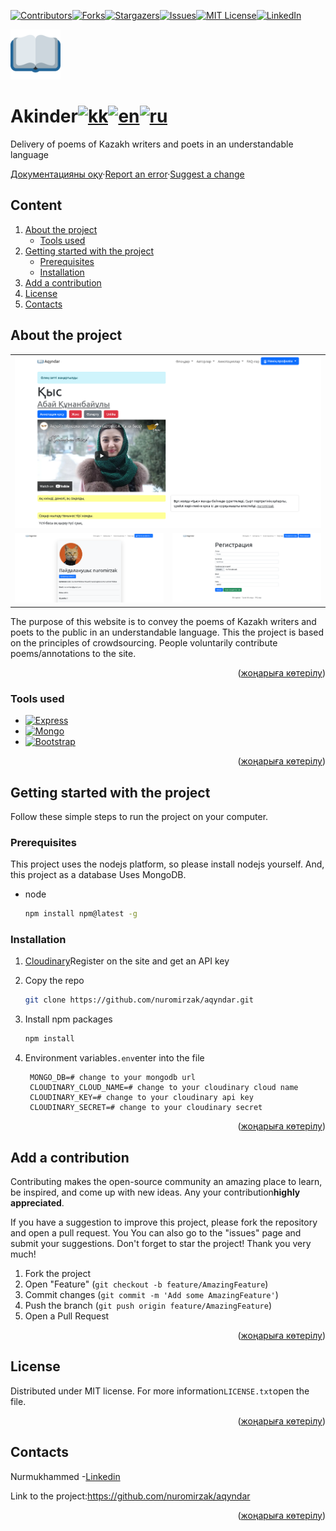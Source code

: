 <div id="top"></div>
<!--
*** Thanks for checking out the Best-README-Template. If you have a suggestion
*** that would make this better, please fork the repo and create a pull request
*** or simply open an issue with the tag "enhancement".
*** Don't forget to give the project a star!
*** Thanks again! Now go create something AMAZING! :D
-->

<!-- https://github.com/othneildrew -->

<!-- PROJECT SHIELDS -->

<!--
*** I'm using markdown "reference style" links for readability.
*** Reference links are enclosed in brackets [ ] instead of parentheses ( ).
*** See the bottom of this document for the declaration of the reference variables
*** for contributors-url, forks-url, etc. This is an optional, concise syntax you may use.
*** https://www.markdownguide.org/basic-syntax/#reference-style-links
-->

[![Contributors][contributors-shield]][contributors-url][![Forks][forks-shield]][forks-url][![Stargazers][stars-shield]][stars-url][![Issues][issues-shield]][issues-url][![MIT License][license-shield]][license-url][![LinkedIn][linkedin-shield]][linkedin-url]

<!-- PROJECT LOGO -->

<a href="https://github.com/nuromirzak/aqyndar">
    <img src="./public/icons/android-chrome-192x192.png" alt="Logo" width="80" height="80">
  </a>

# Akinder[![kk](https://img.shields.io/badge/lang-kk-blue.svg)](./README.md)[![en](https://img.shields.io/badge/lang-en-yellow.svg)](./README.en.md)[![ru](https://img.shields.io/badge/lang-ru-red.svg)](./README.ru.md)

Delivery of poems of Kazakh writers and poets in an understandable language

[Документацияны оқу](https://github.com/nuromirzak/aqyndar)·[Report an error](https://github.com/nuromirzak/aqyndar/issues)·[Suggest a change](https://github.com/nuromirzak/aqyndar/issues)

<!-- TABLE OF CONTENTS -->

## Content

1.  [About the project](#жоба-туралы)
    -   [Tools used](#қолданылған-құралдар)
2.  [Getting started with the project](#проектке-кірісу)
    -   [Prerequisites](#алғышарттар)
    -   [Installation](#орнату)
3.  [Add a contribution](#үлес-қосу)
4.  [License](#лицензия)
5.  [Contacts](#контакттер)

<!-- ABOUT THE PROJECT -->

## About the project

<table>
  <tr>
    <td valign="top" colspan="2"><img src="./public/images/screenshot_1.png"/></td>
  </tr>
  <tr>
    <td valign="top"><img src="./public/images/screenshot_2.png"/></td>
    <td valign="top"><img src="./public/images/screenshot_3.png"/></td>
  </tr>
</table>

The purpose of this website is to convey the poems of Kazakh writers and poets to the public in an understandable language. This
the project is based on the principles of crowdsourcing. People voluntarily contribute poems/annotations to the site.

<p align="right">(<a href="#top">жоңарыға көтерілу</a>)</p>

### Tools used

-   [![Express][Express.js]][Express-url]
-   [![Mongo][MongoDB]][Mongo-url]
-   [![Bootstrap][Bootstrap.com]][Bootstrap-url]

<p align="right">(<a href="#top">жоңарыға көтерілу</a>)</p>

<!-- GETTING STARTED -->

## Getting started with the project

Follow these simple steps to run the project on your computer.

### Prerequisites

This project uses the nodejs platform, so please install nodejs yourself. And, this project as a database
Uses MongoDB.

-   node

    ```sh
    npm install npm@latest -g
    ```

### Installation

1.  [Cloudinary](https://cloudinary.com/)Register on the site and get an API key

2.  Copy the repo

    ```sh
    git clone https://github.com/nuromirzak/aqyndar.git
    ```

3.  Install npm packages

    ```sh
    npm install
    ```

4.  Environment variables`.env`enter into the file

    ```dotenv
     MONGO_DB=# change to your mongodb url
     CLOUDINARY_CLOUD_NAME=# change to your cloudinary cloud name
     CLOUDINARY_KEY=# change to your cloudinary api key
     CLOUDINARY_SECRET=# change to your cloudinary secret
    ```

<p align="right">(<a href="#top">жоңарыға көтерілу</a>)</p>

<!-- CONTRIBUTING -->

## Add a contribution

Contributing makes the open-source community an amazing place to learn, be inspired, and come up with new ideas. Any
your contribution**highly appreciated**.

If you have a suggestion to improve this project, please fork the repository and open a pull request. You
You can also go to the "issues" page and submit your suggestions. Don't forget to star the project! Thank you very much!

1.  Fork the project
2.  Open "Feature" (`git checkout -b feature/AmazingFeature`)
3.  Commit changes (`git commit -m 'Add some AmazingFeature'`)
4.  Push the branch (`git push origin feature/AmazingFeature`)
5.  Open a Pull Request

<p align="right">(<a href="#top">жоңарыға көтерілу</a>)</p>

<!-- LICENSE -->

## License

Distributed under MIT license. For more information`LICENSE.txt`open the file.

<p align="right">(<a href="#top">жоңарыға көтерілу</a>)</p>

<!-- CONTACT -->

## Contacts

Nurmukhammed -[Linkedin][linkedin-url]

Link to the project:<https://github.com/nuromirzak/aqyndar>

<p align="right">(<a href="#top">жоңарыға көтерілу</a>)</p>

<!-- MARKDOWN LINKS & IMAGES -->

<!-- https://www.markdownguide.org/basic-syntax/#reference-style-links -->

[contributors-shield]: https://img.shields.io/github/contributors/nuromirzak/aqyndar.svg?style=for-the-badge

[contributors-url]: https://github.com/nuromirzak/aqyndar/graphs/contributors

[forks-shield]: https://img.shields.io/github/forks/nuromirzak/aqyndar.svg?style=for-the-badge

[forks-url]: https://github.com/nuromirzak/aqyndar/network/members

[stars-shield]: https://img.shields.io/github/stars/nuromirzak/aqyndar.svg?style=for-the-badge

[stars-url]: https://github.com/nuromirzak/aqyndar/stargazers

[issues-shield]: https://img.shields.io/github/issues/nuromirzak/aqyndar.svg?style=for-the-badge

[issues-url]: https://github.com/nuromirzak/aqyndar/issues

[license-shield]: https://img.shields.io/github/license/nuromirzak/aqyndar.svg?style=for-the-badge

[license-url]: https://github.com/nuromirzak/aqyndar/blob/master/LICENSE.txt

[linkedin-shield]: https://img.shields.io/badge/-LinkedIn-black.svg?style=for-the-badge&logo=linkedin&colorB=555

[linkedin-url]: https://linkedin.com/in/nurmukhammed

[Express.js]: https://img.shields.io/badge/Express.js-404D59?style=for-the-badge&logoColor=white&logo=express

[Express-url]: https://expressjs.com/

[MongoDB]: https://img.shields.io/badge/MongoDB-4EA94B?style=for-the-badge&logo=mongodb&logoColor=white

[Mongo-url]: https://www.mongodb.com/

[Bootstrap.com]: https://img.shields.io/badge/Bootstrap-563D7C?style=for-the-badge&logo=bootstrap&logoColor=white

[Bootstrap-url]: https://getbootstrap.com
